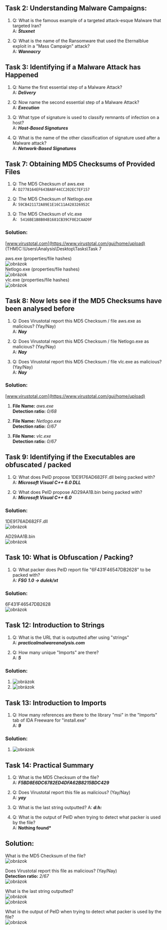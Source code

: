 

## Task 2: Understanding Malware Campaigns:
1. Q: What is the famous example of a targeted attack-esque Malware that targeted Iran?  
   A: ***Stuxnet***  
  
2. Q: What is the name of the Ransomware that used the Eternalblue exploit in a "Mass Campaign" attack?  
   A: <b>*Wannacry*</b>

## Task 3: Identifying if a Malware Attack has Happened 
1. Q: Name the first essential step of a Malware Attack?  
   A: <b>*Delivery*</b>  
  
2. Q: Now name the second essential step of a Malware Attack?  
   A: <b>*Execution*</b>  
  
3. Q: What type of signature is used to classify remnants of infection on a host?  
   A: <b>*Host-Based Signatures*</b>  
  
4. Q: What is the name of the other classification of signature used after a Malware attack?  
   A: <b>*Network-Based Signatures*</b>  
   
## Task 7: Obtaining MD5 Checksums of Provided Files 
1. Q: The MD5 Checksum of aws.exe  
   A: `D2778164EF643BA8F44CC202EC7EF157`
  
2. Q: The MD5 Checksum of Netlogo.exe  
   A: `59CB421172A89E1E16C11A428326952C`
  
3. Q: The MD5 Checksum of vlc.exe  
   A: ` 5416BE1B8B04B1681CB39CF0E2CAAD9F`
   
### Solution:
[www.virustotal.com](https://www.virustotal.com/gui/home/upload)  
(THM)C:\Users\Analysis\Desktop\Tasks\Task 7  
  
aws.exe (properties/file hashes)  
![obrázok](https://user-images.githubusercontent.com/86005993/154264647-96114c30-a596-4697-9dc1-f8e9606c77c5.png)  
Netlogo.exe (properties/file hashes)  
![obrázok](https://user-images.githubusercontent.com/86005993/154264906-e558bcda-5482-4fc0-a83c-3d52c42c2757.png)  
vlc.exe (properties/file hashes)  
![obrázok](https://user-images.githubusercontent.com/86005993/154265055-3f3d2de4-30b5-4ed3-b43a-f85b0a278b59.png)  

## Task 8: Now lets see if the MD5 Checksums have been analysed before 
1. Q: Does Virustotal report this MD5 Checksum / file aws.exe as malicious? (Yay/Nay)  
   A: ***Nay***  
  
2. Q: Does Virustotal report this MD5 Checksum / file Netlogo.exe as malicious? (Yay/Nay)  
   A: ***Nay***  
     
3. Q: Does Virustotal report this MD5 Checksum / file vlc.exe as malicious? (Yay/Nay)   
   A: ***Nay***  

### Solution:
[www.virustotal.com](https://www.virustotal.com/gui/home/upload)  
1. **File Name:** *aws.exe*  
   **Detection ratio:** *0/68*
  
2. **File Name:** *Netlogo.exe*  
   **Detection ratio:** *0/67*
  
3. **File Name:** *vlc.exe*  
   **Detection ratio:** *0/67*

## Task 9: Identifying if the Executables are obfuscated / packed 
1. Q: What does PeID propose 1DE9176AD682FF.dll being packed with?   
   A: ***Microsoft Visual C++ 6.0 DLL***
     
2. Q: What does PeID propose AD29AA1B.bin being packed with?  
   A: ***Microsoft Visual C++ 6.0***

### Solution:
1DE9176AD682FF.dll  
![obrázok](https://user-images.githubusercontent.com/86005993/154290636-7b9a42c3-064b-4430-9834-2cf641686b09.png)
 
AD29AA1B.bin  
![obrázok](https://user-images.githubusercontent.com/86005993/154290446-7539bca0-44a4-455b-952e-cbe7a93a7e82.png)  

## Task 10: What is Obfuscation / Packing? 
1. Q: What packer does PeID report file "6F431F46547DB2628" to be packed with?  
   A: ***FSG 1.0 -> dulek/xt***
   
### Solution:
6F431F46547DB2628  
![obrázok](https://user-images.githubusercontent.com/86005993/154291624-1be8bac0-21be-4ed8-b266-c7d9d47e71b9.png)

## Task 12: Introduction to Strings  
1. Q: What is the URL that is outputted after using "strings"  
   A: ***practicalmalwareanalysis.com***  
     
2. Q: How many unique "Imports" are there?  
   A: ***5***  

### Solution:
1. ![obrázok](https://user-images.githubusercontent.com/86005993/154356339-ff191158-41a1-40de-9c1d-1af8dd670b94.png)
2. ![obrázok](https://user-images.githubusercontent.com/86005993/154356433-d45f26e0-d87e-4738-aeba-8e0180eb4eb7.png)
  
## Task 13: Introduction to Imports 
1. Q: How many references are there to the library "msi" in the "Imports" tab of IDA Freeware for "install.exe"  
   A: ***9***  
   
### Solution:
1. ![obrázok](https://user-images.githubusercontent.com/86005993/154357769-b879355c-4d1f-4e06-92d4-a9f853984491.png)  

## Task 14: Practical Summary 
1. Q: What is the MD5 Checksum of the file?   
   A: ***F5BD8E6DC6782ED4DFA62B8215BDC429***  
     
2. Q: Does Virustotal report this file as malicious? (Yay/Nay)  
   A: ***yay***
     
3. Q: What is the last string outputted?
   A: ***d:h:***  
     
4. Q: What is the output of PeID when trying to detect what packer is used by the file?  
   A: <b>Nothing found*</b> 
     

## Solution:

What is the MD5 Checksum of the file?  
![obrázok](https://user-images.githubusercontent.com/86005993/154358108-8be08a4d-021c-4c54-9d61-eda6001fa6e6.png)  
  
Does Virustotal report this file as malicious? (Yay/Nay)   
**Detection ratio:** *2/67*  
![obrázok](https://user-images.githubusercontent.com/86005993/154358913-559e06fe-047c-451e-a389-852c391c6f0f.png)  
  
What is the last string outputted?  
![obrázok](https://user-images.githubusercontent.com/86005993/154359400-54223669-b8e1-45ab-908b-c3d1e46e367d.png)  
![obrázok](https://user-images.githubusercontent.com/86005993/154359312-991458b5-09cb-4a8c-9882-9c8329f09505.png)  
  
What is the output of PeID when trying to detect what packer is used by the file?  
![obrázok](https://user-images.githubusercontent.com/86005993/154359731-70a8b81a-b2fb-4944-93c8-5259e8e70c64.png)









